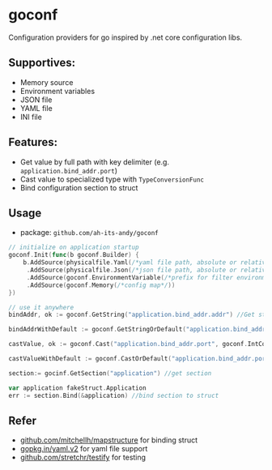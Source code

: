 # goconf
Configuration providers for go inspired by .net core configuration libs.


## Supportives:
- Memory source
- Environment variables
- JSON file
- YAML file
- INI file

## Features:
- Get value by full path with key delimiter (e.g. `application.bind_addr.port`)
- Cast value to specialized type with `TypeConversionFunc`
- Bind configuration section to struct

## Usage
- package: `github.com/ah-its-andy/goconf`
```go
// initialize on application startup
goconf.Init(func(b goconf.Builder) {
	b.AddSource(physicalfile.Yaml(/*yaml file path, absolute or relative  both supported*/)))
     .AddSource(physicalfile.Json(/*json file path, absolute or relative  both supported*/))
     .AddSource(goconf.EnvironmentVariable(/*prefix for filter environment variables*/))
     .AddSource(goconf.Memory(/*config map*/))
})

// use it anywhere
bindAddr, ok := goconf.GetString("application.bind_addr.addr") //Get string value

bindAddrWithDefault := goconf.GetStringOrDefault("application.bind_addr.addr", "default value") //returns default value when key is not found

castValue, ok := goconf.Cast("application.bind_addr.port", goconf.IntConversion) //cast value to int

castValueWithDefault := goconf.CastOrDefault("application.bind_addr.port", 0 /*default value*/, goconf.IntConversion) //cast value to int, returns default value when key is not found

section:= gocinf.GetSection("application") //get section

var application fakeStruct.Application
err := section.Bind(&application) //bind section to struct

```

## Refer
- [github.com/mitchellh/mapstructure](https://github.com/mitchellh/mapstructure) for binding struct
- [gopkg.in/yaml.v2](https://gopkg.in/yaml.v2) for yaml file support
- [github.com/stretchr/testify](https://github.com/stretchr/testify) for testing